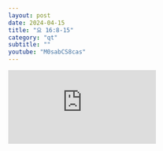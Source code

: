 ```yaml
---
layout: post
date: 2024-04-15
title: "요 16:8-15"
category: "qt"
subtitle: ""
youtube: "M0sabCS8cas"
---
```


<div class="youtube margin-large">
    <iframe src="https://www.youtube.com/embed/M0sabCS8cas" title="YouTube video player" frameborder="0" allow="accelerometer; autoplay; clipboard-write; encrypted-media; gyroscope; picture-in-picture; web-share" allowfullscreen></iframe>
</div>



